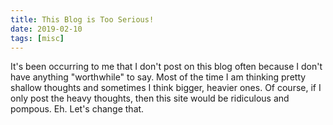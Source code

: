 ```yaml
---
title: This Blog is Too Serious!
date: 2019-02-10
tags: [misc]
---
```


It's been occurring to me that I don't post on this blog often because I don't
have anything "worthwhile" to say. Most of the time I am thinking pretty
shallow thoughts and sometimes I think bigger, heavier ones. Of course, if
I only post the heavy thoughts, then this site would be ridiculous and
pompous. Eh. Let's change that.

